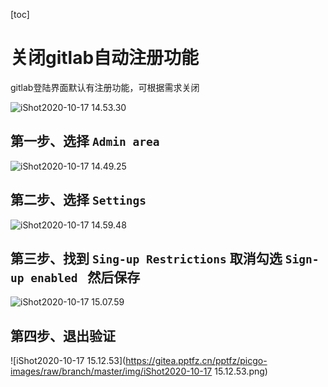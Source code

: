 [toc]



# 关闭gitlab自动注册功能

gitlab登陆界面默认有注册功能，可根据需求关闭

![iShot2020-10-17 14.53.30](https://gitea.pptfz.cn/pptfz/picgo-images/raw/branch/master/img/iShot2020-10-17%2014.53.30.png)

## 第一步、选择 `Admin area`

![iShot2020-10-17 14.49.25](https://gitea.pptfz.cn/pptfz/picgo-images/raw/branch/master/img/iShot2020-10-17%2014.49.25.png)

## 第二步、选择 `Settings`

![iShot2020-10-17 14.59.48](https://gitea.pptfz.cn/pptfz/picgo-images/raw/branch/master/img/iShot2020-10-17%2014.59.48.png)

## 第三步、找到 `Sing-up Restrictions`  取消勾选 `Sign-up enabled ` 然后保存

![iShot2020-10-17 15.07.59](https://gitea.pptfz.cn/pptfz/picgo-images/raw/branch/master/img/iShot2020-10-17%2015.07.59.png)

## 第四步、退出验证

![iShot2020-10-17 15.12.53](https://gitea.pptfz.cn/pptfz/picgo-images/raw/branch/master/img/iShot2020-10-17 15.12.53.png)

